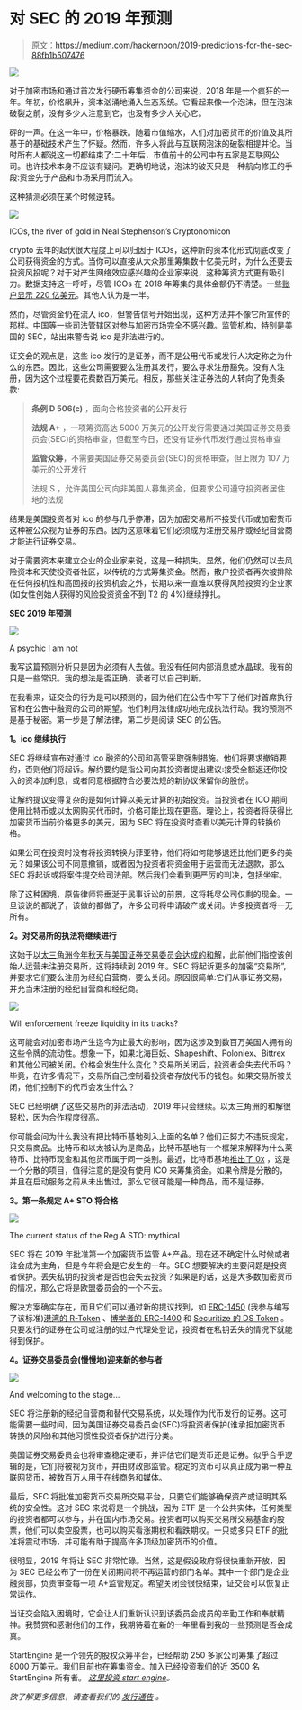 # 对 SEC 的 2019 年预测

> 原文：<https://medium.com/hackernoon/2019-predictions-for-the-sec-88fb1b507476>

![](img/efd008468c456b6bcbd2f8763a4d09d3.png)

对于加密市场和通过首次发行硬币筹集资金的公司来说，2018 年是一个疯狂的一年。年初，价格飙升，资本汹涌地涌入生态系统。它看起来像一个泡沫，但在泡沫破裂之前，没有多少人注意到它，也没有多少人关心它。

砰的一声。在这一年中，价格暴跌。随着市值缩水，人们对加密货币的价值及其所基于的基础技术产生了怀疑。然而，许多人将此与互联网泡沫的破裂相提并论。当时所有人都说这一切都结束了:二十年后，市值前十的公司中有五家是互联网公司。也许技术本身不应该有疑问。更确切地说，泡沫的破灭只是一种航向修正的手段:资金先于产品和市场采用而流入。

这种猜测必须在某个时候逆转。

![](img/d6a77c84e65986eda6f9a97212426838.png)

ICOs, the river of gold in Neal Stephenson’s Cryptonomicon

crypto 去年的起伏很大程度上可以归因于 ICOs，这种新的资本化形式彻底改变了公司获得资金的方式。当你可以直接从大众那里筹集数十亿美元时，为什么还要去投资风投呢？对于对产生网络效应感兴趣的企业家来说，这种筹资方式更有吸引力。数据支持这一呼吁，尽管 ICOs 在 2018 年筹集的具体金额仍不清楚。一些[账户显示 220 亿美元](https://www.bloomberg.com/news/articles/2018-11-05/how-much-have-token-sales-raised-in-2018-depends-on-who-you-ask)。其他人认为是一半。

然而，尽管资金仍在流入 ico，但警告信号开始出现，这种方法并不像它所宣传的那样。中国等一些司法管辖区对参与加密市场完全不感兴趣。监管机构，特别是美国的 SEC，站出来警告说 ico 是非法进行的。

证交会的观点是，这些 ico 发行的是证券，而不是公用代币或发行人决定称之为什么的东西。因此，这些公司需要要么注册其发行，要么寻求注册豁免。没有人注册，因为这个过程要花费数百万美元。相反，那些关注证券法的人转向了免责条款:

> **条例 D 506(c)** ，面向合格投资者的公开发行
> 
> **法规 A+** ，一项筹资高达 5000 万美元的公开发行需要通过美国证券交易委员会(SEC)的资格审查，但截至今日，还没有证券代币发行通过资格审查
> 
> **监管众筹**，不需要美国证券交易委员会(SEC)的资格审查，但上限为 107 万美元的公开发行
> 
> 法规 S ，允许美国公司向非美国人募集资金，但要求公司遵守投资者居住地的法规

结果是美国投资者对 ico 的参与几乎停滞，因为加密交易所不接受代币或加密货币这种被公众视为证券的东西。因为这意味着它们必须成为注册交易所或经纪自营商才能进行证券交易。

对于需要资本来建立企业的企业家来说，这是一种损失。显然，他们仍然可以去风险资本和天使投资者社区，以传统的方式筹集资金。然而，散户投资者再次被排除在任何投机性和高回报的投资机会之外，长期以来一直难以获得风险投资的企业家(如女性创始人获得的风险投资资金不到 T2 的 4%)继续挣扎。

**SEC 2019 年预测**

![](img/47d228202ae9d7ef490790e8ae80da8c.png)

A psychic I am not

我写这篇预测分析只是因为必须有人去做。我没有任何内部消息或水晶球。我有的只是一些常识。我的想法是否正确，读者可以自己判断。

在我看来，证交会的行为是可以预测的，因为他们在公告中写下了他们对首席执行官和在公告中融资的公司的期望。他们利用法律成功地完成执法行动。我的预测不是基于秘密。第一步是了解法律，第二步是阅读 SEC 的公告。

**1。ico 继续执行**

SEC 将继续宣布对通过 ico 融资的公司和高管采取强制措施。他们将要求撤销要约，否则他们将起诉。解约要约是指公司向其投资者提出建议:接受全额返还你投入的资本加利息，或者同意根据符合必要法规的新协议保留你的股份。

让解约提议变得复杂的是如何计算以美元计算的初始投资。当投资者在 ICO 期间使用比特币或以太网购买代币时，价格可能比现在更高。理论上，投资者将获得比加密货币当前价格更多的美元，因为 SEC 将在投资时查看以美元计算的转换价格。

如果公司在投资时没有将投资转换为菲亚特，他们将如何能够退还比他们更多的美元？如果该公司不同意撤销，或者因为投资者将资金用于运营而无法退款，那么 SEC 将起诉或将案件提交给司法部。然后我们会看到更严厉的判决，包括坐牢。

除了这种困境，原告律师将垂涎于民事诉讼的前景，这将耗尽公司仅剩的现金。一旦该说的都说了，该做的都做了，许多公司将申请破产或关闭。许多投资者将一无所有。

**2。对交易所的执法将继续进行**

这始于[以太三角洲今年秋天与美国证券交易委员会达成的和解](https://www.reuters.com/article/us-etherdelta-sec/sec-etherdelta-founder-settle-charges-over-operating-unregistered-exchange-idUSKBN1ND2CC)，此前他们指控该创始人运营未注册交易所，这将持续到 2019 年。SEC 将起诉更多的加密“交易所”,并要求它们要么注册为经纪自营商，要么关闭。原因很简单:它们从事证券交易，并充当未注册的经纪自营商和经纪商。

![](img/20e988ece00adb915a16f95ff7e517c8.png)

Will enforcement freeze liquidity in its tracks?

这可能会对加密市场产生迄今为止最大的影响，因为这涉及到数百万美国人拥有的这些令牌的流动性。想象一下，如果北海巨妖、Shapeshift、Poloniex、Bittrex 和其他公司被关闭。价格会发生什么变化？交易所关闭后，投资者会失去代币吗？毕竟，在许多情况下，交易所自己控制着投资者存放代币的钱包。如果交易所被关闭，他们控制下的代币会发生什么？

SEC 已经明确了这些交易所的非法活动，2019 年只会继续。以太三角洲的和解很轻松，因为合作程度很高。

你可能会问为什么我没有把比特币基地列入上面的名单？他们正努力不违反规定，只交易商品。比特币和以太被认为是商品，比特币基地有一个框架来解释为什么莱特币、比特币现金和其他货币属于同一类别。最近，比特币基地[推出了 0x](https://blog.coinbase.com/zrx-is-launching-on-coinbase-pro-29ae77eadc42) ，这是一个分散的项目，值得注意的是没有使用 ICO 来筹集资金。如果令牌是分散的，并且在启动服务之前从未出售过，那么它很可能是一种商品，而不是证券。

**3。第一条规定 A+ STO 将合格**

![](img/dc506dd4be26649866a6f293ac1bb7db.png)

The current status of the Reg A STO: mythical

SEC 将在 2019 年批准第一个加密货币监管 A+产品。现在还不确定什么时候或者谁会成为主角，但是今年将会是它发生的一年。SEC 想要解决的主要问题是投资者保护。丢失私钥的投资者是否也会失去投资？如果是的话，这是大多数加密货币的情况，那么它将是欧盟委员会的一个不去。

解决方案确实存在，而且它们可以通过新的提议找到，如 [ERC-1450](https://hackernoon.com/introducing-a-new-standard-for-digital-stock-certificates-erc-1450-c7ec917258c) (我参与编写了该标准)[港湾的 R-Token](https://harbor.com/rtokenwhitepaper.pdf) 、[博学者的 ERC-1400](https://blog.polymath.network/erc-1400-evolution-of-a-security-token-standard-1e25d12b9261?gi=e9114fe90847) 和 [Securitize 的 DS Token](/securitize/introducing-ds-digital-securities-protocol-securitizes-digital-ownership-architecture-for-4bcb6a9c4a16) 。只要发行的证券在公司或注册的过户代理处登记，投资者在私钥丢失的情况下就能得到保护。

**4。证券交易委员会(慢慢地)迎来新的参与者**

![](img/053624081e46379337e56ee0eecf4a8a.png)

And welcoming to the stage…

SEC 将注册新的经纪自营商和替代交易系统，以处理作为代币发行的证券。这可能需要一些时间，因为美国证券交易委员会(SEC)将投资者保护(谁承担加密货币转换的风险)和其他习惯性投资者保护进行分类。

美国证券交易委员会也将审查稳定硬币，并评估它们是货币还是证券。似乎合乎逻辑的是，它们将被视为货币，并由财政部监管。稳定的货币可以真正成为第一种互联网货币，被数百万人用于在线商务和媒体。

最后，SEC 将批准加密货币交易所交易平台，只要它们能够确保资产或证明其系统的安全性。这对 SEC 来说将是一个挑战，因为 ETF 是一个公共实体，任何类型的投资者都可以参与，并在国内市场交易。投资者可以购买交易所交易基金的股票，他们可以卖空股票，也可以购买看涨期权和看跌期权。一只或多只 ETF 的批准将震动市场，并可能有助于提高许多顶级加密货币的价值。

很明显，2019 年将让 SEC 非常忙碌。当然，这是假设政府将很快重新开放，因为 SEC 已经公布了一份在关闭期间将不再运营的部门名单。其中一个部门是企业融资部，负责审查每一项 A+监管规定。希望关闭会很快结束，证交会可以恢复正常运作。

当证交会陷入困境时，它会让人们重新认识到该委员会成员的辛勤工作和奉献精神。我赞赏和感谢他们的工作，我期待着在新的一年里看到我的一些预测是否会成真。

StartEngine 是一个领先的股权众筹平台，已经帮助 250 多家公司筹集了超过 8000 万美元。我们目前也在筹集资金。加入已经投资我们的近 3500 名 StartEngine 所有者。 [*这里投资 start engine*](https://www.startengine.com/own?utm_source=Medium)*。*

*欲了解更多信息，请查看我们的* [*发行通告*](https://www.sec.gov/Archives/edgar/data/1661779/000114420419013344/tv515967_253g2.htm) *。*